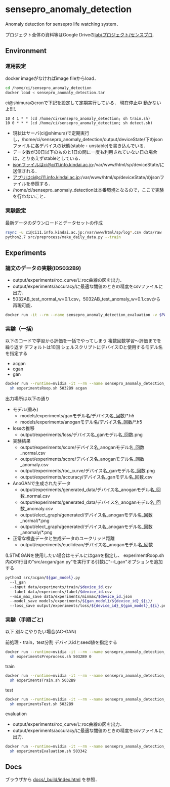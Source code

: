 # sensepro_anomaly_detection

Anomaly detection for sensepro life watching system．

プロジェクト全体の資料等はGoogle Driveの[lab/プロジェクト/センスプロ](https://drive.google.com/drive/u/0/folders/1ZDGCE8IGZrwjf0DMM8UYymZv4dlZ9dM1).

## Environment

### 運用設定

docker imageがなければimage fileからload．

```zsh
cd /home/ci/sensepro_anomaly_detection
docker load < sensepro_anomaly_detection.tar
```

ci@shimuraのcronで下記を設定して定期実行している．
現在停止中 動かないよ!!!!.

```cron
10 4 1 * * (cd /home/ci/sensepro_anomaly_detection; sh train.sh)
10 0 * * * (cd /home/ci/sensepro_anomaly_detection; sh detect.sh)
```

- 現状はサーバ(ci@shimura)で定期実行し，/home/ci/sensepro_anomaly_detection/output/deviceState/下のjsonファイルに各デバイスの状態(stable・unstable)を書き込んでいる．
- データ数が30日以下のものと1日の間に一度も利用されていない日の場合は，とりあえずstableとしている．
- jsonファイルはci@ci11.info.kindai.ac.jp:/var/www/html/sp/deviceState/に送信される．
- アプリはci@ci11.info.kindai.ac.jp:/var/www/html/sp/deviceState/のjsonファイルを参照する．
- /home/ci/sensepro_anomaly_detectionは本番環境となるので，ここで実験を行わないこと．

### 実験設定

最新データのダウンロードとデータセットの作成

```zsh
rsync -u ci@ci11.info.kindai.ac.jp:/var/www/html/sp/log*.csv data/raw
python2.7 src/preprocess/make_daily_data.py --train
```

## Experiments

### 論文のデータの実験(ID5032B9)

- output/experiments/roc_curve/にroc曲線の図を出力．
- output/experiments/accuracy/に最適な閾値のときの精度をcsvファイルに出力．
- 5032AB_test_normal_w=0.1.csv，5032AB_test_anomaly_w=0.1.csvから再現可能．

```zsh
docker run -it --rm --name sensepro_anomaly_detection_evaluation -v $PWD:/workspace -w /workspace minamotofordocker/sensepro_anomaly_detection sh experimentsEvaluation.sh 5032B9
```

### 実験（一括)

以下のコードで学習から評価を一括でやってしまう 複数回数学習～評価までを繰り返す デフォルトは10回
シェルスクリプトにデバイスIDと使用するモデル名を指定する 
- acgan
- cgan
- gan

```zsh
docker run --runtime=nvidia -it --rm --name sensepro_anomaly_detection_preprocess -v $PWD:/workspace -w /workspace minamotofordocker/sensepro_anomaly_detection 
  sh experimentsRoop.sh 5032B9 acgan
```

出力場所は以下の通り
- モデル(重み)
  - models/experiments/ganモデル名/デバイス名_回数/*.h5
  - models/experiments/anoganモデル名/デバイス名_回数/*.h5
- lossの推移
  - output/experiments/loss/デバイス名_ganモデル名_回数.png
- 実験結果
  - output/experiments/score/デバイス名_anoganモデル名_回数_normal.csv
  - output/experiments/score/デバイス名_anoganモデル名_回数_anomaly.csv
  - output/experiments/roc_curve/デバイス名_ganモデル名_回数.png
  - output/experiments/accuracy/デバイス名_ganモデル名_回数.csv
- AnoGANで生成されたデータ
  - output/experiments/generated_data/デバイス名_anoganモデル名_回数_normal.csv
  - output/experiments/generated_data/デバイス名_anoganモデル名_回数_anomaly.csv
  - output/elect_graph/generated/デバイス名_anoganモデル名_回数_normal/*.png
  - output/elect_graph/generated/デバイス名_anoganモデル名_回数_anomaly/*.png
- 正常な検査データと生成データのユークリッド距離
  - output/experiments/euclidean/デバイス名_anoganモデル名_回数



(LSTM)GANを使用したい場合はモデルにはganを指定し、
experimentRoop.sh内の61行目の"src/acgan/gan.py"を実行する引数に"--l_gan"オプションを追加する

```zsh
python3 src/acgan/${gan_model}.py 
  --l_gan
  --input data/experiments/train/$device_id.csv 
  --label data/experiments/label/$device_id.csv 
  --min_max_save data/experiments/minmax/$device_id.json 
  --model_save models/experiments/${gan_model}/${device_id}_${i}/ 
  --loss_save output/experiments/loss/${device_id}_${gan_model}_${i}.png 
```

### 実験（手順ごと)

以下 別々にやりたい場合(AC-GAN)

前処理・train，test分割
デバイスidとseed値を指定する

```zsh
docker run --runtime=nvidia -it --rm --name sensepro_anomaly_detection_preprocess -v $PWD:/workspace -w /workspace minamotofordocker/sensepro_anomaly_detection 
  sh experimentsPreprocess.sh 5032B9 0
```

train

```zsh
docker run --runtime=nvidia -it --rm --name sensepro_anomaly_detection_train -v $PWD:/workspace -w /workspace minamotofordocker/sensepro_anomaly_detection 
  sh experimentsTrain.sh 5032B9
```

test

```zsh
docker run --runtime=nvidia -it --rm --name sensepro_anomaly_detection_test -v $PWD:/workspace -w /workspace minamotofordocker/sensepro_anomaly_detection 
  sh experimentsTest.sh 5032B9
```

evaluation

- output/experiments/roc_curve/にroc曲線の図を出力．
- output/experiments/accuracy/に最適な閾値のときの精度をcsvファイルに出力．

```zsh
docker run --runtime=nvidia -it --rm --name sensepro_anomaly_detection_evaluation -v $PWD:/workspace -w /workspace minamotofordocker/sensepro_anomaly_detection 
  sh experimentsEvaluation.sh 503342
```

## Docs

ブラウザから
[docs/\_build/index.html](docs/_build/index.html)
を参照．

